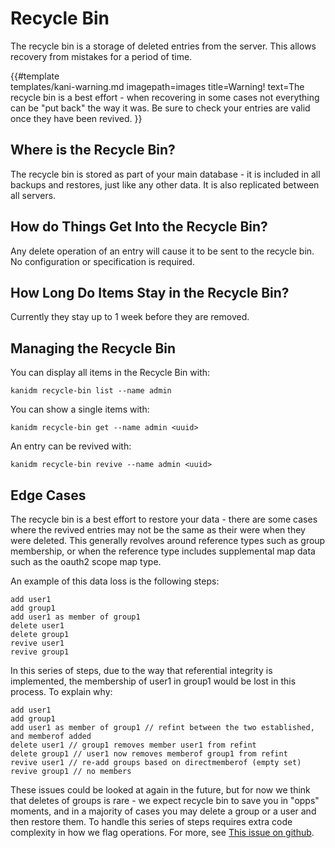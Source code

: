 # Recycle Bin

The recycle bin is a storage of deleted entries from the server. This allows
recovery from mistakes for a period of time.

{{#template  
    templates/kani-warning.md
    imagepath=images
    title=Warning!
    text=The recycle bin is a best effort - when recovering in some cases not everything can be "put back" the way it was. Be sure to check your entries are valid once they have been revived.
}}

## Where is the Recycle Bin?

The recycle bin is stored as part of your main database - it is included in all
backups and restores, just like any other data. It is also replicated between
all servers.

## How do Things Get Into the Recycle Bin?

Any delete operation of an entry will cause it to be sent to the recycle bin. No
configuration or specification is required.

## How Long Do Items Stay in the Recycle Bin?

Currently they stay up to 1 week before they are removed.

## Managing the Recycle Bin

You can display all items in the Recycle Bin with:

    kanidm recycle-bin list --name admin

You can show a single items with:

    kanidm recycle-bin get --name admin <uuid>

An entry can be revived with:

    kanidm recycle-bin revive --name admin <uuid>

## Edge Cases

The recycle bin is a best effort to restore your data - there are some cases where
the revived entries may not be the same as their were when they were deleted. This
generally revolves around reference types such as group membership, or when the reference
type includes supplemental map data such as the oauth2 scope map type.

An example of this data loss is the following steps:

    add user1
    add group1
    add user1 as member of group1
    delete user1
    delete group1
    revive user1
    revive group1

In this series of steps, due to the way that referential integrity is implemented, the
membership of user1 in group1 would be lost in this process. To explain why:

    add user1
    add group1
    add user1 as member of group1 // refint between the two established, and memberof added
    delete user1 // group1 removes member user1 from refint
    delete group1 // user1 now removes memberof group1 from refint
    revive user1 // re-add groups based on directmemberof (empty set)
    revive group1 // no members

These issues could be looked at again in the future, but for now we think that deletes of
groups is rare - we expect recycle bin to save you in "opps" moments, and in a majority
of cases you may delete a group or a user and then restore them. To handle this series
of steps requires extra code complexity in how we flag operations. For more,
see [This issue on github](https://github.com/kanidm/kanidm/issues/177).
